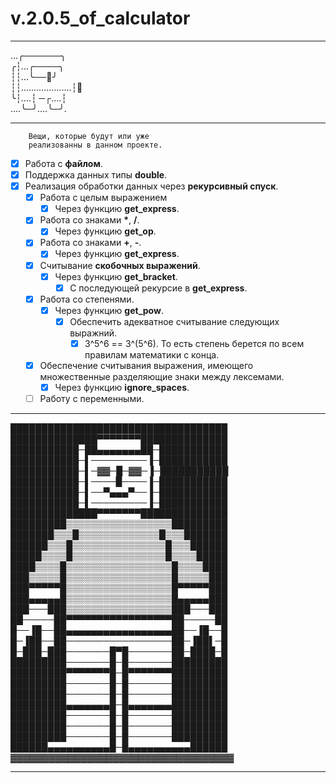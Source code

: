 # v.2.0.5_of_calculator
_________________
...╭──────╮  
╭┆...╭────╮  
┆┆...╰──:eyes:╯  
┆┆....................┆🔪  
╰┆....┆ ─┌....┆  
….╰─╯....╰─╯.  
_________________  
```  
    Вещи, которые будут или уже   
    реализованны в данном проекте.  
``` 
- [X] Работа с __файлом__.
- [X] Поддержка данных типы __double__.
- [X] Реализация обработки данных через __рекурсивный спуск__.
    - [X] Работа с целым выражением
        - [X] Через функцию __get_express__.
    - [X] Работа со знаками __*__, __/__.
        - [X] Через функцию __get_op__.
    - [X] Работа со знаками __+__, __-__.
        - [X] Через функцию __get_express__.
    - [X] Считывание __скобочных выражений__.
        - [X] Через функцию __get_bracket__.
            - [X] С последующей рекурсие в __get_express__.
    - [X] Работа со степенями.
        - [X] Через функцию __get_pow__.
            - [X] Обеспечить адекватное считывание следующих выражний.
                - [X] 3^5^6 == 3^(5^6). То есть степень берется по всем правилам математики с конца.
    - [X] Обеспечение считывания выражения, имеющего множественные разделяющие знаки между лексемами.
        - [X] Через функцию __ignore_spaces__.
    - [ ] Работу с переменными.  

___________
███████████████████████████████████  
██████████████▀▀▀▀▀▀▀██████████████  
███████████─██▄▄▄▄▄▄▄██─███████████  
███████████─▌─────────▐─███████████  
███████████─▌─▓▓─█─▓▓─▐─███████████  
███████████─▌────█────▐─███████████  
███████████─▌──▀▄▄▄▀──▐─███████████  
███████████─▌─────────▐─███████████  
██████████████▀▀▀▀▀▀▀██████████████  
█████████▒▒▒▒▒▒▒▒▒▒▒▒▒▒▒▒▒█████████  
███████▒▒▒█▒▒▒▒▒▒▒▒▒▒▒▒▒█▒▒▒███████  
██████▒▒▒█▒▒▒▒▒▒▒▒▒▒▒▒▒▒▒█▒▒▒██████  
█████▒▒▒▒█▒▒▒▒▒▒▒▒▒▒▒▒▒▒▒█▒▒▒▒█████  
████▒▒▒▒█▒▒▒▒▒▒▒▒▒▒▒▒▒▒▒▒▒█▒▒▒▒████  
███▒▒▒▒▒█▒▒▒▒▒▒▒▒▒▒▒▒▒▒▒▒▒█▒▒▒▒▒███  
███▀▀▀▀▀█▒▒▒▒▒▒▒▒▒▒▒▒▒▒▒▒▒█▀▀▀▀▀███  
███▄▄▄▄▄█▒▒▒▒▒▒▒▒▒▒▒▒▒▒▒▒▒█▄▄▄▄▄███  
███───███▒▒▒▒▒▒▒▒▒▒▒▒▒▒▒▒▒███───███  
██─────██▀▀▀▀▀▀▀▀▀▀▀▀▀▀▀▀▀██─────██  
█──▐█──██▄▄▄▄▄▄▄▄▄▄▄▄▄▄▄▄▄██──▐█──█  
█─▐██──██─────────────────██─▐██▌─█  
█─███─███───────█▀█───────██─████─█  
█████████───────█─█───────█████████  
█████████▀▀▀▀▀▀▀█─█▀▀▀▀▀▀▀█████████  
█████████───────█─█───────█████████  
█████████───────█─█───────█████████  
█████████▄▄▄▄▄▄▄█─█▄▄▄▄▄▄▄█████████  
█████████───────█─█───────█████████  
█████████───────█─█───────█████████  
█████████───────█─█───────█████████  
██████▄▄▄▄▄▄▄▄▄▄█─█▄▄▄▄▄▄▄▄▄▄██████  
▓▓▓▓▓▓▓▓▓▓▓▓▓▓▓▓▓▓▓▓▓▓▓▓▓▓▓▓▓▓▓▓▓▓▓  
__________________

   
